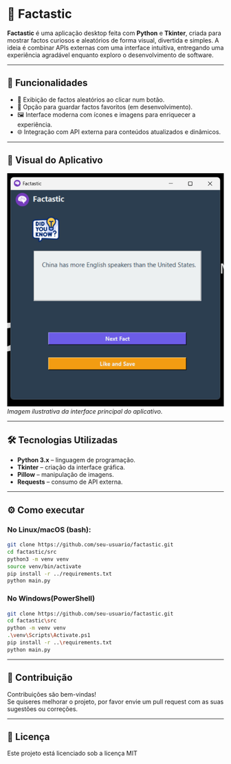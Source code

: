 # 🧠 Factastic

**Factastic** é uma aplicação desktop feita com **Python** e **Tkinter**, criada para mostrar factos curiosos e aleatórios de forma visual, divertida e simples. A ideia é combinar APIs externas com uma interface intuitiva, entregando uma experiência agradável enquanto exploro o desenvolvimento de software.

---

## 🌟 Funcionalidades

- 🔄 Exibição de factos aleatórios ao clicar num botão.
- 💾 Opção para guardar factos favoritos (em desenvolvimento).
- 🖼️ Interface moderna com ícones e imagens para enriquecer a experiência.
- 🌐 Integração com API externa para conteúdos atualizados e dinâmicos.

---

## 📸 Visual do Aplicativo

![Preview do Factastic](src/assests/GUI.png)  
*Imagem ilustrativa da interface principal do aplicativo.*

---

## 🛠️ Tecnologias Utilizadas

- **Python 3.x** – linguagem de programação.
- **Tkinter** – criação da interface gráfica.
- **Pillow** – manipulação de imagens.
- **Requests** – consumo de API externa.

---

## ⚙️ Como executar

### No Linux/macOS (bash):

```bash
git clone https://github.com/seu-usuario/factastic.git
cd factastic/src
python3 -m venv venv
source venv/bin/activate
pip install -r ../requirements.txt
python main.py
````

### No Windows(PowerShell)
```bash
git clone https://github.com/seu-usuario/factastic.git
cd factastic\src
python -m venv venv
.\venv\Scripts\Activate.ps1
pip install -r ..\requirements.txt
python main.py
```

---

## 🤝 Contribuição

Contribuições são bem-vindas!  
Se quiseres melhorar o projeto, por favor envie um pull request com as suas sugestões ou correções.

---

## 📄 Licença

Este projeto está licenciado sob a licença MIT



